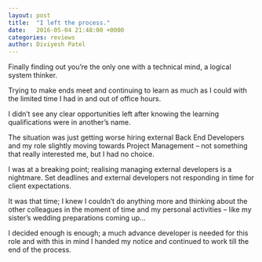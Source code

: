 ```yaml
---
layout: post
title:  "I left the process."
date:   2016-05-04 21:48:00 +0000
categories: reviews
author: Diviyesh Patel
---
```


Finally finding out you’re the only one with a technical mind, a logical system thinker.

Trying to make ends meet and continuing to learn as much as I could with the limited time I had in and out of office hours.

I didn’t see any clear opportunities left after knowing the learning qualifications were in another’s name.

The situation was just getting worse hiring external Back End Developers and my role slightly moving towards Project Management – not something that really interested me, but I had no choice.

I was at a breaking point; realising managing external developers is a nightmare. Set deadlines and external developers not responding in time for client expectations.

It was that time; I knew I couldn’t do anything more and thinking about the other colleagues in the moment of time and my personal activities – like my sister’s wedding preparations coming up…

I decided enough is enough; a much advance developer is needed for this role and with this in mind I handed my notice and continued to work till the end of the process.